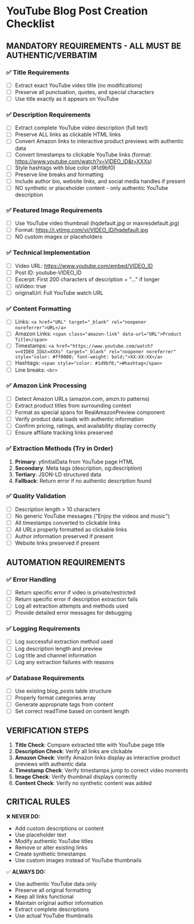 # YouTube Blog Post Creation Checklist

## MANDATORY REQUIREMENTS - ALL MUST BE AUTHENTIC/VERBATIM

### ✅ Title Requirements
- [ ] Extract exact YouTube video title (no modifications)
- [ ] Preserve all punctuation, quotes, and special characters
- [ ] Use title exactly as it appears on YouTube

### ✅ Description Requirements
- [ ] Extract complete YouTube video description (full text)
- [ ] Preserve ALL links as clickable HTML links
- [ ] Convert Amazon links to interactive product previews with authentic data
- [ ] Convert timestamps to clickable YouTube links (format: https://www.youtube.com/watch?v=VIDEO_ID&t=XXXs)
- [ ] Style hashtags with blue color (#1d9bf0)
- [ ] Preserve line breaks and formatting
- [ ] Include author bio, website links, and social media handles if present
- [ ] NO synthetic or placeholder content - only authentic YouTube description

### ✅ Featured Image Requirements
- [ ] Use YouTube video thumbnail (hqdefault.jpg or maxresdefault.jpg)
- [ ] Format: https://i.ytimg.com/vi/VIDEO_ID/hqdefault.jpg
- [ ] NO custom images or placeholders

### ✅ Technical Implementation
- [ ] Video URL: https://www.youtube.com/embed/VIDEO_ID
- [ ] Post ID: youtube-VIDEO_ID
- [ ] Excerpt: First 200 characters of description + "..." if longer
- [ ] isVideo: true
- [ ] originalUrl: Full YouTube watch URL

### ✅ Content Formatting
- [ ] Links: `<a href="URL" target="_blank" rel="noopener noreferrer">URL</a>`
- [ ] Amazon Links: `<span class="amazon-link" data-url="URL">Product Title</span>`
- [ ] Timestamps: `<a href="https://www.youtube.com/watch?v=VIDEO_ID&t=XXXs" target="_blank" rel="noopener noreferrer" style="color: #ff0000; font-weight: bold;">XX:XX:XX</a>`
- [ ] Hashtags: `<span style="color: #1d9bf0;">#hashtag</span>`
- [ ] Line breaks: `<br>`

### ✅ Amazon Link Processing
- [ ] Detect Amazon URLs (amazon.com, amzn.to patterns)
- [ ] Extract product titles from surrounding context
- [ ] Format as special spans for RealAmazonPreview component
- [ ] Verify product data loads with authentic information
- [ ] Confirm pricing, ratings, and availability display correctly
- [ ] Ensure affiliate tracking links preserved

### ✅ Extraction Methods (Try in Order)
1. **Primary**: ytInitialData from YouTube page HTML
2. **Secondary**: Meta tags (description, og:description)
3. **Tertiary**: JSON-LD structured data
4. **Fallback**: Return error if no authentic description found

### ✅ Quality Validation
- [ ] Description length > 10 characters
- [ ] No generic YouTube messages ("Enjoy the videos and music")
- [ ] All timestamps converted to clickable links
- [ ] All URLs properly formatted as clickable links
- [ ] Author information preserved if present
- [ ] Website links preserved if present

## AUTOMATION REQUIREMENTS

### ✅ Error Handling
- [ ] Return specific error if video is private/restricted
- [ ] Return specific error if description extraction fails
- [ ] Log all extraction attempts and methods used
- [ ] Provide detailed error messages for debugging

### ✅ Logging Requirements
- [ ] Log successful extraction method used
- [ ] Log description length and preview
- [ ] Log title and channel information
- [ ] Log any extraction failures with reasons

### ✅ Database Requirements
- [ ] Use existing blog_posts table structure
- [ ] Properly format categories array
- [ ] Generate appropriate tags from content
- [ ] Set correct readTime based on content length

## VERIFICATION STEPS

1. **Title Check**: Compare extracted title with YouTube page title
2. **Description Check**: Verify all links are clickable
3. **Amazon Check**: Verify Amazon links display as interactive product previews with authentic data
4. **Timestamp Check**: Verify timestamps jump to correct video moments
5. **Image Check**: Verify thumbnail displays correctly
6. **Content Check**: Verify no synthetic content was added

## CRITICAL RULES

❌ **NEVER DO:**
- Add custom descriptions or content
- Use placeholder text
- Modify authentic YouTube titles
- Remove or alter existing links
- Create synthetic timestamps
- Use custom images instead of YouTube thumbnails

✅ **ALWAYS DO:**
- Use authentic YouTube data only
- Preserve all original formatting
- Keep all links functional
- Maintain original author information
- Extract complete descriptions
- Use actual YouTube thumbnails